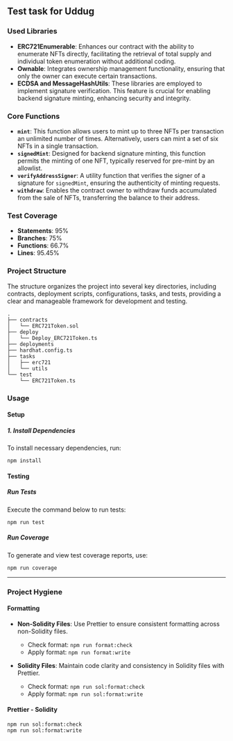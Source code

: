 ## Test task for Uddug

### Used Libraries

- **ERC721Enumerable**: Enhances our contract with the ability to enumerate NFTs directly, facilitating the retrieval of total supply and individual token enumeration without additional coding.
- **Ownable**: Integrates ownership management functionality, ensuring that only the owner can execute certain transactions.
- **ECDSA and MessageHashUtils**: These libraries are employed to implement signature verification. This feature is crucial for enabling backend signature minting, enhancing security and integrity.

### Core Functions

- **`mint`**: This function allows users to mint up to three NFTs per transaction an unlimited number of times. Alternatively, users can mint a set of six NFTs in a single transaction.
- **`signedMint`**: Designed for backend signature minting, this function permits the minting of one NFT, typically reserved for pre-mint by an allowlist.
- **`verifyAddressSigner`**: A utility function that verifies the signer of a signature for `signedMint`, ensuring the authenticity of minting requests.
- **`withdraw`**: Enables the contract owner to withdraw funds accumulated from the sale of NFTs, transferring the balance to their address.

### Test Coverage

- **Statements**: 95%
- **Branches**: 75%
- **Functions**: 66.7%
- **Lines**: 95.45%

### Project Structure

The structure organizes the project into several key directories, including contracts, deployment scripts, configurations, tasks, and tests, providing a clear and manageable framework for development and testing.

```
.
├── contracts
│   └── ERC721Token.sol
├── deploy
│   └── Deploy_ERC721Token.ts
├── deployments
├── hardhat.config.ts
├── tasks
│   ├── erc721
│   └── utils
└── test
    └── ERC721Token.ts
```

### Usage

#### Setup

##### 1. Install Dependencies

To install necessary dependencies, run:

```shell
npm install
```

#### Testing

##### Run Tests

Execute the command below to run tests:

```shell
npm run test
```

##### Run Coverage

To generate and view test coverage reports, use:

```shell
npm run coverage
```

---

### Project Hygiene

#### Formatting

- **Non-Solidity Files**: Use Prettier to ensure consistent formatting across non-Solidity files.
  - Check format: `npm run format:check`
  - Apply format: `npm run format:write`

- **Solidity Files**: Maintain code clarity and consistency in Solidity files with Prettier.
  - Check format: `npm run sol:format:check`
  - Apply format: `npm run sol:format:write`

#### Prettier - Solidity

```shell
npm run sol:format:check
npm run sol:format:write
```
